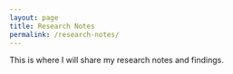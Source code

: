 ```yaml
---
layout: page
title: Research Notes
permalink: /research-notes/
---
```




This is where I will share my research notes and findings. 